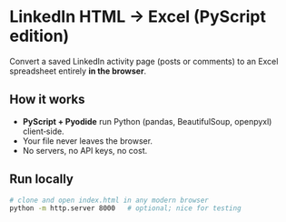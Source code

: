 # LinkedIn HTML → Excel (PyScript edition)

Convert a saved LinkedIn activity page (posts or comments) to an Excel
spreadsheet entirely **in the browser**.

## How it works
* **PyScript + Pyodide** run Python (pandas, BeautifulSoup, openpyxl) client‑side.
* Your file never leaves the browser.
* No servers, no API keys, no cost.

## Run locally
```bash
# clone and open index.html in any modern browser
python -m http.server 8000   # optional; nice for testing
